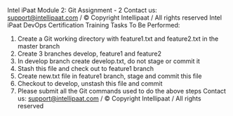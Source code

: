 Intel iPaat
Module 2: Git Assignment - 2
Contact us: support@intellipaat.com / © Copyright Intellipaat / All rights reserved
Intel iPaat
DevOps Certification Training
Tasks To Be Performed:
1. Create a Git working directory with feature1.txt and feature2.txt in the
master branch
2. Create 3 branches develop, feature1 and feature2
3. In develop branch create develop.txt, do not stage or commit it
4. Stash this file and check out to feature1 branch
5. Create new.txt file in feature1 branch, stage and commit this file
6. Checkout to develop, unstash this file and commit
7. Please submit all the Git commands used to do the above steps
Contact us: support@intellipaat.com / © Copyright Intellipaat / All rights reserved

